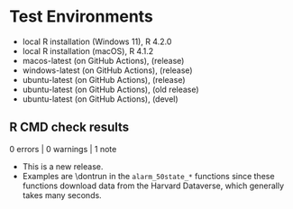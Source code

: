 # Test Environments
* local R installation (Windows 11), R 4.2.0
* local R installation (macOS), R 4.1.2
* macos-latest (on GitHub Actions), (release)
* windows-latest (on GitHub Actions), (release)
* ubuntu-latest (on GitHub Actions), (release)
* ubuntu-latest (on GitHub Actions), (old release)
* ubuntu-latest (on GitHub Actions), (devel)

## R CMD check results

0 errors | 0 warnings | 1 note

* This is a new release.
* Examples are \dontrun in the `alarm_50state_*` functions since these functions
download data from the Harvard Dataverse, which generally takes many seconds.

